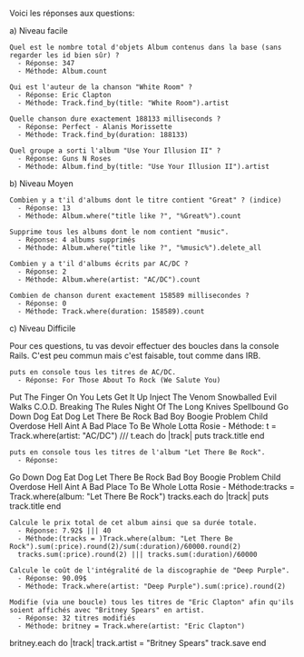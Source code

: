 Voici les réponses aux questions:

a) Niveau facile

    Quel est le nombre total d'objets Album contenus dans la base (sans regarder les id bien sûr) ?
      - Réponse: 347
      - Méthode: Album.count

    Qui est l'auteur de la chanson "White Room" ?
      - Réponse: Eric Clapton
      - Méthode: Track.find_by(title: "White Room").artist
      
    Quelle chanson dure exactement 188133 milliseconds ?
      - Réponse: Perfect - Alanis Morissette
      - Méthode: Track.find_by(duration: 188133)
      
    Quel groupe a sorti l'album "Use Your Illusion II" ?
      - Réponse: Guns N Roses
      - Méthode: Album.find_by(title: "Use Your Illusion II").artist
      
b) Niveau Moyen

    Combien y a t'il d'albums dont le titre contient "Great" ? (indice)
      - Réponse: 13
      - Méthode: Album.where("title like ?", "%Great%").count
      
    Supprime tous les albums dont le nom contient "music".
      - Réponse: 4 albums supprimés
      - Méthode: Album.where("title like ?", "%music%").delete_all
      
    Combien y a t'il d'albums écrits par AC/DC ?
      - Réponse: 2
      - Méthode: Album.where(artist: "AC/DC").count
      
    Combien de chanson durent exactement 158589 millisecondes ?
      - Réponse: 0
      - Méthode: Track.where(duration: 158589).count
      
c) Niveau Difficile

Pour ces questions, tu vas devoir effectuer des boucles dans la console Rails. C'est peu commun mais c'est faisable, tout comme dans IRB.

    puts en console tous les titres de AC/DC.
      - Réponse: For Those About To Rock (We Salute You)
Put The Finger On You
Lets Get It Up
Inject The Venom
Snowballed
Evil Walks
C.O.D.
Breaking The Rules
Night Of The Long Knives
Spellbound
Go Down
Dog Eat Dog
Let There Be Rock
Bad Boy Boogie
Problem Child
Overdose
Hell Aint A Bad Place To Be
Whole Lotta Rosie
      - Méthode: t = Track.where(artist: "AC/DC") ///
t.each do |track|
  puts track.title
end
          
    puts en console tous les titres de l'album "Let There Be Rock".
      - Réponse:
Go Down
Dog Eat Dog
Let There Be Rock
Bad Boy Boogie
Problem Child
Overdose
Hell Aint A Bad Place To Be
Whole Lotta Rosie
      - Méthode:tracks = Track.where(album: "Let There Be Rock")
tracks.each do |track|
   puts track.title
end
          
    Calcule le prix total de cet album ainsi que sa durée totale.
      - Réponse: 7.92$ ||| 40
      - Méthode:(tracks = )Track.where(album: "Let There Be Rock").sum(:price).round(2)/sum(:duration)/60000.round(2)
      tracks.sum(:price).round(2) ||| tracks.sum(:duration)/60000
          
    Calcule le coût de l'intégralité de la discographie de "Deep Purple".
      - Réponse: 90.09$
      - Méthode: Track.where(artist: "Deep Purple").sum(:price).round(2)
          
    Modifie (via une boucle) tous les titres de "Eric Clapton" afin qu'ils soient affichés avec "Britney Spears" en artist.
      - Réponse: 32 titres modifiés
      - Méthode: britney = Track.where(artist: "Eric Clapton")
britney.each do |track|
   track.artist = "Britney Spears"
   track.save
end     